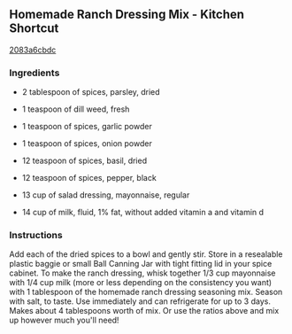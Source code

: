 ## Homemade Ranch Dressing Mix - Kitchen Shortcut

[2083a6cbdc](http://www.food.com/recipe/homemade-ranch-dressing-mix-kitchen-shortcut-516393)

### Ingredients

 - 2 tablespoon of spices, parsley, dried

 - 1 teaspoon of dill weed, fresh

 - 1 teaspoon of spices, garlic powder

 - 1 teaspoon of spices, onion powder

 - 12 teaspoon of spices, basil, dried

 - 12 teaspoon of spices, pepper, black

 - 13 cup of salad dressing, mayonnaise, regular

 - 14 cup of milk, fluid, 1% fat, without added vitamin a and vitamin d

### Instructions

Add each of the dried spices to a bowl and gently stir. Store in a resealable plastic baggie or small Ball Canning Jar with tight fitting lid in your spice cabinet. To make the ranch dressing, whisk together 1/3 cup mayonnaise with 1/4 cup milk (more or less depending on the consistency you want) with 1 tablespoon of the homemade ranch dressing seasoning mix. Season with salt, to taste. Use immediately and can refrigerate for up to 3 days. Makes about 4 tablespoons worth of mix. Or use the ratios above and mix up however much you'll need!
